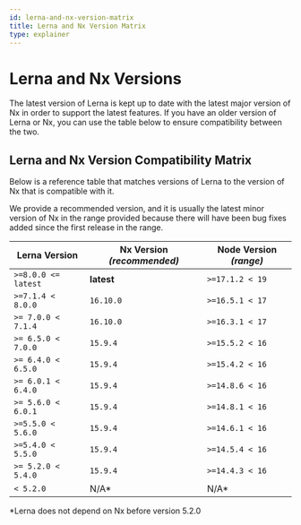```yaml
---
id: lerna-and-nx-version-matrix
title: Lerna and Nx Version Matrix
type: explainer
---
```


# Lerna and Nx Versions

The latest version of Lerna is kept up to date with the latest major version of Nx in order to support the latest features. If you have an older version of Lerna or Nx, you can use the table below to ensure compatibility between the two.

## Lerna and Nx Version Compatibility Matrix

Below is a reference table that matches versions of Lerna to the version of Nx that is compatible with it.

We provide a recommended version, and it is usually the latest minor version of Nx in the range provided because there will have been bug fixes added since the first release in the range.

| Lerna Version       | **Nx Version _(recommended)_** | Node Version _(range)_ |
| ------------------- | ------------------------------ | ---------------------- |
| `>=8.0.0 <= latest` | **latest**                     | `>=17.1.2 < 19`        |
| `>=7.1.4 < 8.0.0`   | `16.10.0`                      | `>=16.5.1 < 17`        |
| `>= 7.0.0 < 7.1.4`  | `16.10.0`                      | `>=16.3.1 < 17`        |
| `>= 6.5.0 < 7.0.0`  | `15.9.4`                       | `>=15.5.2 < 16`        |
| `>= 6.4.0 < 6.5.0`  | `15.9.4`                       | `>=15.4.2 < 16`        |
| `>= 6.0.1 < 6.4.0`  | `15.9.4`                       | `>=14.8.6 < 16`        |
| `>= 5.6.0 < 6.0.1`  | `15.9.4`                       | `>=14.8.1 < 16`        |
| `>=5.5.0 < 5.6.0`   | `15.9.4`                       | `>=14.6.1 < 16`        |
| `>=5.4.0 < 5.5.0`   | `15.9.4`                       | `>=14.5.4 < 16`        |
| `>= 5.2.0 < 5.4.0`  | `15.9.4`                       | `>=14.4.3 < 16`        |
| `< 5.2.0`           | N/A\*                          | N/A\*                  |

\*Lerna does not depend on Nx before version 5.2.0
